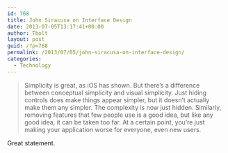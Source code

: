 ```yaml
---
id: 768
title: John Siracusa on Interface Design
date: 2013-07-05T13:17:41+00:00
author: Tbolt
layout: post
guid: /?p=768
permalink: /2013/07/05/john-siracusa-on-interface-design/
categories:
  - Technology
---
```

> Simplicity is great, as iOS has shown. But there’s a difference between conceptual simplicity and visual simplicity. Just hiding controls does make things appear simpler, but it doesn’t actually make them any simpler. The complexity is now just hidden. Similarly, removing features that few people use is a good idea, but like any good idea, it can be taken too far. At a certain point, you’re just making your application worse for everyone, even new users.

Great statement.
